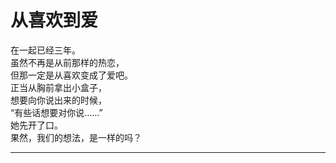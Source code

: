 # 从喜欢到爱

在一起已经三年。\
虽然不再是从前那样的热恋，\
但那一定是从喜欢变成了爱吧。\
正当从胸前拿出小盒子，\
想要向你说出来的时候，\
“有些话想要对你说……”\
她先开了口。\
果然，我们的想法，是一样的吗？

---
